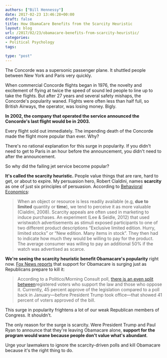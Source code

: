 ```yaml
---
authors: ["Bill Hennessy"]
date: 2017-02-23 13:46:28+00:00
draft: false
title: How ObamaCare Benefits from the Scarcity Heuristic
layout: blog
url: /2017/02/23/obamacare-benefits-from-scarcity-heuristic/
categories:
- Political Psychology
tags:

type: "post"
---
```


The Concorde was a supersonic passenger plane. It shuttled people between New York and Paris very quickly.

When commercial Concorde flights began in 1976, the novelty and excitement of flying at twice the speed of sound led people to line up to take the flights. But after 27 years and several safety mishaps, the Concorde's popularity waned. Flights were often less than half full, so British Airways, the operator, was losing money. Bigly.

**In 2002, the company that operated the service announced the Concorde's last flight would be in 2003.**

Every flight sold out immediately. The impending death of the Concorde made the flight more popular than ever. Why?

There's no rational explanation for this surge in popularity. If you didn't need to get to Paris in an hour before the announcement, you didn't need to after the announcement.

So why did the failing jet service become popular?

**It's called the scarcity heuristic.** People value things that are rare, hard to get, or about to expire. My persuasion hero, Robert Cialdini, names **scarcity** as one of just six principles of persuasion. According to [Behavioral Economics](https://www.behavioraleconomics.com/mini-encyclopedia-of-be/scarcity-heuristic/):



> When an object or resource is less readily available (e.g, **due to limited** quantity or **time**), we tend to perceive it as more valuable (Cialdini, 2008). Scarcity appeals are often used in marketing to induce purchases. An experiment (Lee & Seidle, 2012) that used wristwatch advertisements as stimuli exposed participants to one of two different product descriptions “Exclusive limited edition. Hurry, limited stocks” or “New edition. Many items in stock”. They then had to indicate how much they would be willing to pay for the product. The average consumer was willing to pay an additional 50% if the watch was advertised as scarce.



**We're seeing the scarcity heuristic benefit Obamacare's popularity** right now. [Fox News reports](https://www.foxnews.com/politics/2017/02/23/voters-support-obamacare-rising-despite-republican-push.html) that support for Obamacare is surging just as Republicans prepare to kill it:



> According to a Politico/Morning Consult poll, [there is an even split between](https://www.politico.com/story/2017/02/obamacare-repeal-replace-poll-235245)registered voters who support the law and those who oppose it. Currently, 45 percent approve of the legislation compared to a poll back in January—before President Trump took office—that showed 41 percent of voters approved of the bill.



This surge in popularity frightens a lot of our weak Republican members of Congress. It shouldn't.

The only reason for the surge is scarcity. Were President Trump and Paul Ryan to announce that they're leaving Obamacare alone, **support for the program would wane because people don't value what's abundant**.

Urge your lawmakers to ignore the scarcity-driven polls and kill Obamacare because it's the right thing to do.
